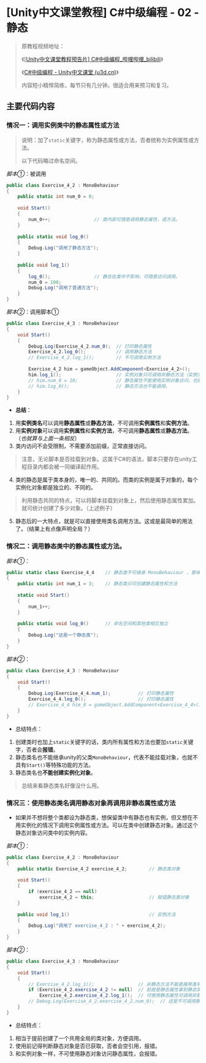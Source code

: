 # [Unity中文课堂教程] C#中级编程 - 02 - 静态

> 原教程视频地址：
>
> 《[[Unity中文课堂教程预告片\] C#中级编程_哔哩哔哩_bilibili](https://www.bilibili.com/video/BV1f5411G7bp/?spm_id_from=333.824.b_765f64657363.1)》
>
> 《[C#中级编程 - Unity中文课堂 (u3d.cn)](https://learn.u3d.cn/tutorial/intermediate-gameplay-scripting/?tab=overview)》
>
> 内容短小精悍简练，每节只有几分钟。很适合用来预习和复习。



## 主要代码内容

### 情况一：调用实例类中的静态属性或方法

> 说明：加了`static`关键字，称为静态属性或方法，否者统称为实例属性或方法。
>
> 以下代码略过命名空间。

*脚本①*：被调用

```c#
public class Exercise_4_2 : MonoBehaviour
{
	public static int num_0 = 0;
	
    void Start()
    {
		num_0++;				// 类内部可随意调用静态属性，或方法。
	}
	
	public static void log_0()
	{
		Debug.Log("调用了静态方法");
	}
	
	public void log_1()
	{
        log_0();				// 静态在类中不影响，可随意访问调用。
        num_0 = 100;
		Debug.Log("调用了普通方法");
	}
}
```

*脚本②*：调用脚本①

```c#
public class Exercise_4_3 : MonoBehaviour
{
    void Start()
    {
		Debug.Log(Exercise_4_2.num_0);	// 打印静态属性
        Exercise_4_2.log_0();			// 调用静态方法
		// Exercise_4_2.log_1(); 		// 不可调用实例方法
				
		Exercise_4_2 him = gameObject.AddComponent<Exercise_4_2>();
		him.log_1();					// 实例对象只可调用非静态方法（实例方法）。
		// him.num_0 = 10;				// 静态属性不能使用实例对象访问，也就是不可读写。
		// him.log_0();					// 静态方法也不能调用。
	}
}
```

- **总结**：

1. 用**实例类名**可以调用**静态属性**或**静态方法**，不可调用**实例属性**和**实例方法**。
2. 用**实例对象**可以调用**实例属性**和**实例方法**，不可调用**静态属性**或**静态方法**。（*也就算与上面一条相反*）
3. 类内访问不会受限制，不需要添加前缀，正常直接访问。

> 注意，无论脚本是否挂载到对象。这属于C#的语法，脚本只要存在unity工程目录内都会被一同编译起作用。

4. 类的静态是属于类本身的，唯一的、共同的。而类的实例是属于对象的，每个实例化对象都是独立的、不同的。

> 利用静态共同的特点，可以将脚本挂载到对象上，然后使用静态属性累加。就可统计创建了多少对象。（上述例子）

5. 静态后的一大特点，就是可以直接使用类名调用方法。这或是最简单的用法了。（结果上有点像声明全局？）



### 情况二：调用静态类中的静态属性或方法。

*脚本①*：

```c#
public static class Exercise_4_4  	// 静态类不可继承 MonoBehaviour ，意味着不能挂载对象
{
	public static int num_1 = 3;	// 静态类只可创建静态属性和方法
	
    static void Start()
    {
		num_1++;
	}
	
	public static void log_0()		// 命名空间和其他类相互独立
	{
		Debug.Log("这是一个静态类");
	}
}
```

*脚本②*：

```c#
public class Exercise_4_3 : MonoBehaviour
{
    void Start()
    {
        Debug.Log(Exercise_4_4.num_1);			// 打印静态属性
        Exercise_4_4.log_0();					// 打印静态属性
		// Exercise_4_4 him_0 = gameObject.AddComponent<Exercise_4_4>(); // 不能创建静态类对象
	}
}
```

- 总结特点：

1. 创建类时也加上`static`关键字的话，类内所有属性和方法也要加`static`关键字，否者会**报错**。
2. 静态类名也不能继承unity的父类`MonoBehaviour`，代表不能挂载对象，也就不具有`Start()`等特殊功能的方法。
3. 静态类名也**不能创建实例化对象**。

> 总结来看静态类名好像没什么用。



### 情况三：使用静态类名调用静态对象再调用非静态属性或方法

- 如果并不想将整个类都设为静态类，想保留类中有静态也有实例，但又想在不用实例化的情况下调用实例属性或方法。可以在类中创建静态对象。通过这个静态对象访问类中的实例内容。

*脚本①*：

```c#
public class Exercise_4_2 : MonoBehaviour
{
	public static Exercise_4_2 exercise_4_2;		// 静态类对象
	
    void Start()
    {
		if (exercise_4_2 == null)
			exercise_4_2 = this;					// 赋值静态类对象
	}
	
	public void log_1()								// 实例方法
	{
		Debug.Log("调用了 exercise_4_2 : " + exercise_4_2);
	}
}
```

*脚本②*：

```c#
public class Exercise_4_3 : MonoBehaviour
{
    void Start()
    {
		// Exercise_4_2.log_1();				// 非静态方法不能直接用类名调用，
		if (Exercise_4_2.exercise_4_2 != null)	// 前提是静态属性拿到静态类对象，否者会报错,
			Exercise_4_2.exercise_4_2.log_1();	// 可使用静态属性可调用非静态方法……
		// Debug.Log(Exercise_4_2.exercise_4_2.num_0);	// 还是不可调用静态属性
	}
}
```

- 总结特点：

1. 相当于提前创建了一个共用全局的类对象，方便调用。
2. 使用前记得判断静态对象是否已获取，否者会空引用，报错。
3. 和实例对象一样，不可使用静态对象访问静态属性，会报错。
